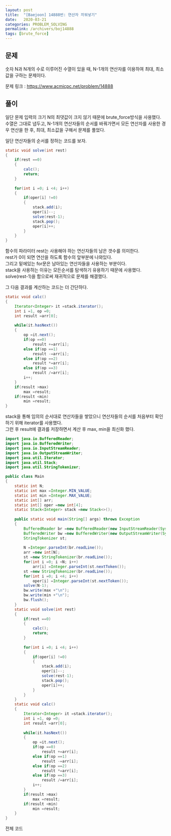 ```yaml
---
layout: post
title:  "[Baejoon] 14888번: 연산자 끼워넣기"
date:   2020-03-21
categories: PROBLEM_SOLVING
permalink: /archivers/boj14888
tags: [brute_force]
---
```


## 문제

숫자 N과 N개의 수로 이루어진 수열이 있을 때,
N-1개의 연산자를 이용하여 최대, 최소값을 구하는 문제이다.   

문제 링크 : <https://www.acmicpc.net/problem/14888>   

## 풀이

일단 문제 입력의 크기 N의 최댓값이 크지 않기 때문에 brute_force방식을 사용했다.   
수열은 그대로 냅두고, N-1개의 연산자들의 순서를 바꿔가면서 모든 연산자를 사용한 경우
연산을 한 후, 최대, 최소값을 구해서 문제를 풀었다.   

일단 연산자들의 순서를 정하는 코드를 보자.   

~~~java
static void solve(int rest)
{
	if(rest ==0)
	{
		calc();
		return;
	}
		
	for(int i =0; i <4; i++)
	{
		if(oper[i] !=0)
		{
			stack.add(i);
			oper[i]--;
			solve(rest-1);
			stack.pop();
			oper[i]++;
		}
	}
}
~~~

함수의 파라미터 rest는 사용해야 하는 연산자들의 남은 갯수를 의미한다.   
rest가 0이 되면 연산을 하도록 함수의 앞부분에 나와있다.   
그리고 밑에있는 for문은 남아있는 연산자들을 사용하는 부분이다.   
stack을 사용하는 이유는 모든순서를 탐색하기 유용하기 때문에 사용했다.   
solve(rest-1)을 함으로써 재귀적으로 문제를 해결했다.   

그 다음 결과를 계산하는 코드는 더 간단하다.   

~~~java
static void calc()
{
	Iterator<Integer> it =stack.iterator();
	int i =1, op =0;
	int result =arr[0];
		
	while(it.hasNext())
	{
		op =it.next();
		if(op ==0)
			result +=arr[i];
		else if(op ==1)
			result -=arr[i];
		else if(op ==2)
			result *=arr[i];
		else if(op ==3)
			result /=arr[i];
		i++;
	}
	if(result >max)
		max =result;
	if(result <min)
		min =result;
}
~~~

stack을 통해 임의의 순서대로 연산자들을 쌓았으니 연산자들의 순서를
처음부터 확인하기 위해 iterator를 사용했다.   
그런 후 result에 결과를 저장하면서 계산 후 max, min을 최신화 했다.   

~~~java
import java.io.BufferedReader;
import java.io.BufferedWriter;
import java.io.InputStreamReader;
import java.io.OutputStreamWriter;
import java.util.Iterator;
import java.util.Stack;
import java.util.StringTokenizer;

public class Main
{
	static int N;
	static int max =Integer.MIN_VALUE;
	static int min =Integer.MAX_VALUE;
	static int[] arr;
	static int[] oper =new int[4];
	static Stack<Integer> stack =new Stack<>();
	
	public static void main(String[] args) throws Exception
	{
		BufferedReader br =new BufferedReader(new InputStreamReader(System.in));
		BufferedWriter bw =new BufferedWriter(new OutputStreamWriter(System.out));
		StringTokenizer st;
		
		N =Integer.parseInt(br.readLine());
		arr =new int[N];
		st =new StringTokenizer(br.readLine());
		for(int i =0; i <N; i++)
			arr[i] =Integer.parseInt(st.nextToken());
		st =new StringTokenizer(br.readLine());
		for(int i =0; i <4; i++)
			oper[i] =Integer.parseInt(st.nextToken());
		solve(N-1);
		bw.write(max +"\n");
		bw.write(min +"\n");
		bw.flush();
	}
	static void solve(int rest)
	{
		if(rest ==0)
		{
			calc();
			return;
		}
		
		for(int i =0; i <4; i++)
		{
			if(oper[i] !=0)
			{
				stack.add(i);
				oper[i]--;
				solve(rest-1);
				stack.pop();
				oper[i]++;
			}
		}
	}
	static void calc()
	{
		Iterator<Integer> it =stack.iterator();
		int i =1, op =0;
		int result =arr[0];
		
		while(it.hasNext())
		{
			op =it.next();
			if(op ==0)
				result +=arr[i];
			else if(op ==1)
				result -=arr[i];
			else if(op ==2)
				result *=arr[i];
			else if(op ==3)
				result /=arr[i];
			i++;
		}
		if(result >max)
			max =result;
		if(result <min)
			min =result;
	}
}
~~~

전체 코드


